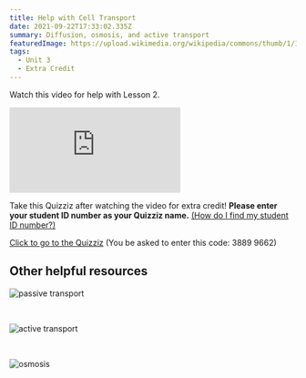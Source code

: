 ```yaml
---
title: Help with Cell Transport
date: 2021-09-22T17:33:02.335Z
summary: Diffusion, osmosis, and active transport
featuredImage: https://upload.wikimedia.org/wikipedia/commons/thumb/1/15/Diffusion.en.jpg/640px-Diffusion.en.jpg
tags:
  - Unit 3
  - Extra Credit
---
```

Watch this video for help with Lesson 2.

<div class="youtube-container"><iframe class="responsive-iframe" src="https://www.youtube.com/embed/Ptmlvtei8hw" frameborder="0" allow="accelerometer; autoplay; clipboard-write; encrypted-media; gyroscope; picture-in-picture" allowfullscreen></iframe></div>

Take this Quizziz after watching the video for extra credit! **Please enter your student ID number as your Quizziz name.** [(How do I find my student ID number?)](/posts/how-to-find-your-student-id/)

[Click to go to the Quizziz](https://quizizz.com/join?gc=38899662) (You be asked to enter this code: 3889 9662)

## Other helpful resources

![passive transport](https://www.amoebasisters.com/uploads/2/1/9/0/21902384/passive-transport-diffusion-gif_orig.gif)

<br>

![active transport](https://www.amoebasisters.com/uploads/2/1/9/0/21902384/active-transport-gif_orig.gif)

<br>

![osmosis](https://www.amoebasisters.com/uploads/2/1/9/0/21902384/passive-transport-osmosis-gif-v2_orig.gif)